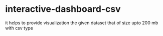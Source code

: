 # interactive-dashboard-csv
it helps to provide visualization the given dataset that of size upto 200 mb with csv type
